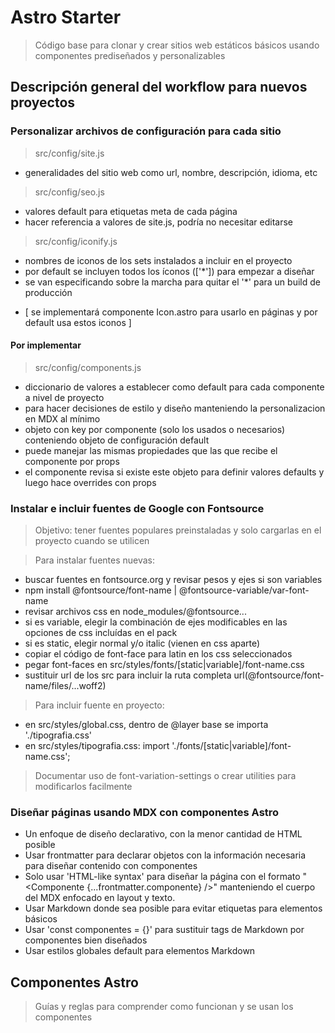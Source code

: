 
# Astro Starter

> Código base para clonar y crear sitios web estáticos básicos usando componentes prediseñados y personalizables


## Descripción general del workflow para nuevos proyectos


### Personalizar archivos de configuración para cada sitio

> src/config/site.js 
- generalidades del sitio web como url, nombre, descripción, idioma, etc

> src/config/seo.js 
- valores default para etiquetas meta de cada página 
- hacer referencia a valores de site.js, podría no necesitar editarse

> src/config/iconify.js 
- nombres de iconos de los sets instalados a incluir en el proyecto
- por default se incluyen todos los íconos (['*']) para empezar a diseñar
- se van especificando sobre la marcha para quitar el '*' para un build de producción
* [ se implementará componente Icon.astro para usarlo en páginas y por default usa estos iconos ]

#### Por implementar

> src/config/components.js 
- diccionario de valores a establecer como default para cada componente a nivel de proyecto
- para hacer decisiones de estilo y diseño manteniendo la personalizacion en MDX al mínimo
- objeto con key por componente (solo los usados o necesarios) conteniendo objeto de configuración default
- puede manejar las mismas propiedades que las que recibe el componente por props
- el componente revisa si existe este objeto para definir valores defaults y luego hace overrides con props


### Instalar e incluir fuentes de Google con Fontsource

> Objetivo: tener fuentes populares preinstaladas y solo cargarlas en el proyecto cuando se utilicen

> Para instalar fuentes nuevas:
- buscar fuentes en fontsource.org y revisar pesos y ejes si son variables
- npm install @fontsource/font-name | @fontsource-variable/var-font-name
- revisar archivos css en node_modules/@fontsource...
- si es variable, elegir la combinación de ejes modificables en las opciones de css incluídas en el pack 
- si es static, elegir normal y/o italic (vienen en css aparte)
- copiar el código de font-face para latin en los css seleccionados
- pegar font-faces en src/styles/fonts/[static|variable]/font-name.css
- sustituir url de los src para incluir la ruta completa url(@fontsource/font-name/files/...woff2)

> Para incluir fuente en proyecto:
- en src/styles/global.css, dentro de @layer base se importa './tipografia.css'
- en src/styles/tipografia.css: import './fonts/[static|variable]/font-name.css';

> Documentar uso de font-variation-settings o crear utilities para modificarlos facilmente



### Diseñar páginas usando MDX con componentes Astro

- Un enfoque de diseño declarativo, con la menor cantidad de HTML posible
- Usar frontmatter para declarar objetos con la información necesaria para diseñar contenido con componentes
- Solo usar 'HTML-like syntax' para diseñar la página con el formato 
	"<Componente {...frontmatter.componente} />" manteniendo el cuerpo del MDX enfocado en layout y texto.
- Usar Markdown donde sea posible para evitar etiquetas para elementos básicos
- Usar 'const componentes = {}' para sustituir tags de Markdown por componentes bien diseñados
- Usar estilos globales default para elementos Markdown




## Componentes Astro

> Guías y reglas para comprender como funcionan y se usan los componentes